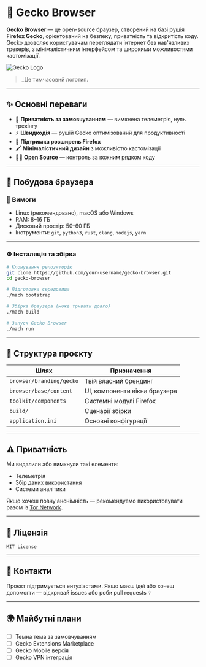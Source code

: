 # 🦎 Gecko Browser

**Gecko Browser** — це open-source браузер, створений на базі рушія **Firefox Gecko**, орієнтований на безпеку, приватність та відкритість коду. Gecko дозволяє користувачам переглядати інтернет без нав'язливих трекерів, з мінімалістичним інтерфейсом та широкими можливостями кастомізації.

![Gecko Logo](https://upload.wikimedia.org/wikipedia/commons/thumb/9/92/Firefox_Developer_Edition_logo%2C_2017.svg/512px-Firefox_Developer_Edition_logo%2C_2017.svg.png)
> _Це тимчасовий логотип.

---

## ✨ Основні переваги

- 🔐 **Приватність за замовчуванням** — вимкнена телеметрія, нуль трекінгу
- ⚡ **Швидкодія** — рушій Gecko оптимізований для продуктивності
- 🧩 **Підтримка розширень Firefox**
- 🖌️ **Мінімалістичний дизайн** з можливістю кастомізації
- 🧑‍💻 **Open Source** — контроль за кожним рядком коду

---

## 🧰 Побудова браузера

### 🔧 Вимоги

- Linux (рекомендовано), macOS або Windows
- RAM: 8–16 ГБ
- Дисковий простір: 50–60 ГБ
- Інструменти: `git`, `python3`, `rust`, `clang`, `nodejs`, `yarn`

---

### ⚙️ Інсталяція та збірка

```bash
# Клонування репозиторію
git clone https://github.com/your-username/gecko-browser.git
cd gecko-browser

# Підготовка середовища
./mach bootstrap

# Збірка браузера (може тривати довго)
./mach build

# Запуск Gecko Browser
./mach run
````

---

## 📁 Структура проєкту

| Шлях                     | Призначення                   |
| ------------------------ | ----------------------------- |
| `browser/branding/gecko` | Твій власний брендинг         |
| `browser/base/content`   | UI, компоненти вікна браузера |
| `toolkit/components`     | Системні модулі Firefox       |
| `build/`                 | Сценарії збірки               |
| `application.ini`        | Основні конфігурації          |

---

## ⚠️ Приватність

Ми видалили або вимкнули такі елементи:

* Телеметрія
* Збір даних використання
* Системи аналітики

Якщо хочеш повну анонімність — рекомендуємо використовувати разом із [Tor Network](https://www.torproject.org/).

---

## 📝 Ліцензія

```
MIT License
```

---

## 📣 Контакти

Проєкт підтримується ентузіастами. Якщо маєш ідеї або хочеш допомогти — відкривай issues або роби pull requests 💡

---

## 🌍 Майбутні плани

* [ ] Темна тема за замовчуванням
* [ ] Gecko Extensions Marketplace
* [ ] Gecko Mobile версія
* [ ] Gecko VPN інтеграція
